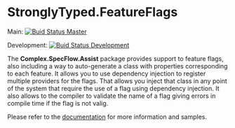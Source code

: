 # StronglyTyped.FeatureFlags

Main: [![Buid Status Master](https://github.com/andrevianna/StronglyTyped.FeatureFlags/actions/workflows/build.yml/badge.svg?branch=main)](https://github.com/andrevianna/SpecFlow.Assist.Complex/actions)

Development: [![Buid Status Development](https://github.com/andrevianna/StronglyTyped.FeatureFlags/actions/workflows/build.yml/badge.svg?branch=development)](https://github.com/andrevianna/SpecFlow.Assist.Complex/actions)

The **Complex.SpecFlow.Assist** package provides support to feature flags, also including a way to auto-generate a class with properties corresponding to each feature.
It allows you to use dependency injection to register multiple providers for the flags.
That allows you inject that class in any point of the system that require the use of a flag using dependency injection.
It also allows to the compiler to validate the name of a flag giving errors in compile time if the flag is not valig.   

Please refer to the [documentation](https://github.com/AndreVianna/StronglyTyped.FeatureFlags/wiki/Documentation) for more information and samples.
